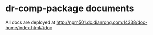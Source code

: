 # dr-comp-package documents

All docs are deployed at http://npm501.dc.dianrong.com:14338/doc-home/index.html#/doc
